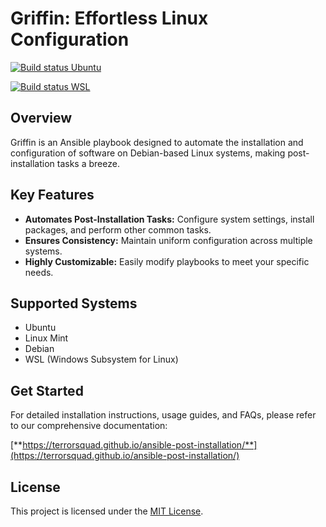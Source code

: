 # Griffin: Effortless Linux Configuration

[![Build status Ubuntu](https://github.com/TerrorSquad/ansible-post-installation/actions/workflows/build-ubuntu.yml/badge.svg)](https://github.com/TerrorSquad/ansible-post-installation/actions/workflows/build-ubuntu.yml)

[![Build status WSL](https://github.com/TerrorSquad/ansible-post-installation/actions/workflows/build-wsl.yml/badge.svg)](https://github.com/TerrorSquad/ansible-post-installation/actions/workflows/build-wsl.yml)

## Overview

Griffin is an Ansible playbook designed to automate the installation and configuration of software on Debian-based Linux systems, making post-installation tasks a breeze.

## Key Features

* **Automates Post-Installation Tasks:** Configure system settings, install packages, and perform other common tasks.
* **Ensures Consistency:** Maintain uniform configuration across multiple systems.
* **Highly Customizable:** Easily modify playbooks to meet your specific needs.

## Supported Systems

* Ubuntu
* Linux Mint
* Debian
* WSL (Windows Subsystem for Linux)

## Get Started

For detailed installation instructions, usage guides, and FAQs, please refer to our comprehensive documentation:

[**https://terrorsquad.github.io/ansible-post-installation/**](https://terrorsquad.github.io/ansible-post-installation/)

## License

This project is licensed under the [MIT License](LICENSE.md).
